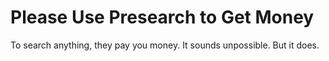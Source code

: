 # Please Use Presearch to Get Money

To search anything, they pay you money. It sounds unpossible. But it does.

